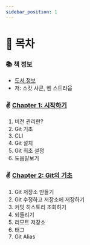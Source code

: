 ```yaml
---
sidebar_position: 1
---
```


# 🚀 목차

### 📚 책 정보
- [도서 정보](http://www.yes24.com/product/goods/24841824)
- 저: 스캇 샤콘, 벤 스트라웁

### ✌️ [Chapter 1: 시작하기](/docs/git/pro-git-2/chapter-1)
1. 버전 관리란?
2. Git 기초
3. CLI
4. Git 설치
5. Git 최초 설정
6. 도움말보기

### ✌️ [Chapter 2: Git의 기초](/docs/git/pro-git-2/chapter-1)
1. Git 저장소 만들기
2. Git 수정하고 저장소에 저장하기
3. 커밋 히스토리 조회하기
4. 되돌리기
5. 리모트 저장소
6. 태그
7. Git Alias
